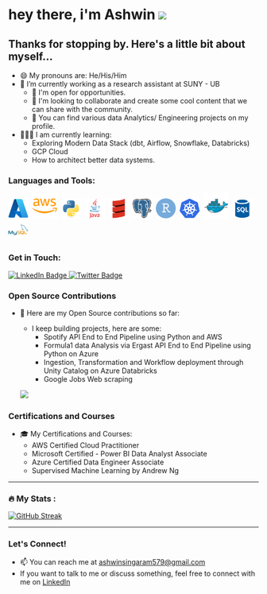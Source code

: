 <h1>
  hey there, i'm Ashwin
  <img src="https://media.giphy.com/media/hvRJCLFzcasrR4ia7z/giphy.gif" width="30px"/>
</h1>

## Thanks for stopping by. Here's a little bit about myself...

- 😄 My pronouns are: He/His/Him
- 🔭 I’m currently working as a research assistant at SUNY - UB
  - 👯 I'm open for opportunities.
  - 💬 I'm looking to collaborate and create some cool content that we can share with the community.
  - 🤘 You can find various data Analytics/ Engineering projects on my profile.
- 🧑🏻‍🏫 I am currently learning:
  - Exploring Modern Data Stack (dbt, Airflow, Snowflake, Databricks)
  - GCP Cloud
  - How to architect better data systems.
  
### Languages and Tools:
<div>
  <img src="https://github.com/devicons/devicon/blob/master/icons/azure/azure-original.svg" , src="https://github.com/devicons/devicon/blob/master/icons/azure/azure-original.svg" width="40" height"40"/>&nbsp;
    <img src="https://github.com/devicons/devicon/blob/master/icons/amazonwebservices/amazonwebservices-plain-wordmark.svg" title="AWS" alt="AWS" width="50" height="50"/>&nbsp;
  <img src="https://github.com/devicons/devicon/blob/master/icons/python/python-original.svg" title="Python" alt="Python" width="40" height="40"/>&nbsp;
  <img src="https://github.com/devicons/devicon/blob/master/icons/java/java-original-wordmark.svg" title="Java" alt="Java" width="40" height="40"/>&nbsp;
  <img src="https://github.com/devicons/devicon/blob/master/icons/scala/scala-original.svg" title="Scala" alt="Scala" width="40" height="40"/>&nbsp;
  <img src="https://github.com/devicons/devicon/blob/master/icons/postgresql/postgresql-original.svg" title="PostGres" alt="PostGres " width="40" height="40"/>&nbsp;
  <img src="https://github.com/devicons/devicon/blob/master/icons/rstudio/rstudio-original.svg" title="RStudio" alt="RStudio" width="40" height="40"/>&nbsp;
  <img src="https://github.com/devicons/devicon/blob/master/icons/kubernetes/kubernetes-original.svg" title="Kubernetes" alt="Kubernetes" width="40" height="40"/>&nbsp;
  <img src="https://github.com/devicons/devicon/blob/master/icons/docker/docker-original.svg" title="Docker"  alt="Docker" width="50" height="50"/>&nbsp;
  <img src="https://github.com/devicons/devicon/blob/master/icons/azuresqldatabase/azuresqldatabase-plain.svg" title="SQLDatabase" **alt="SQLDatabase" width="40" height="40"/>
  <img src="https://github.com/devicons/devicon/blob/master/icons/mysql/mysql-original-wordmark.svg" title="MySQL"  alt="MySQL" width="40" height="40"/>&nbsp;  
</div>

### Get in Touch:
<div id="badges">
  <a href="https://www.linkedin.com/in/ashwinsingaram579/">
    <img src="https://img.shields.io/badge/LinkedIn-blue?style=for-the-badge&logo=linkedin&logoColor=white" alt="LinkedIn Badge"/>
  </a>
  <a href="https://www.linkedin.com/in/ashwinsingaram579/">
    <img src="https://img.shields.io/badge/Twitter-blue?style=for-the-badge&logo=twitter&logoColor=white" alt="Twitter Badge"/>
  </a>
</div>

### Open Source Contributions

- 🤘 Here are my Open Source contributions so far:
  - I keep building projects, here are some:
    - Spotify API End to End Pipeline using Python and AWS
    - Formula1 data Analysis via Ergast API End to End Pipeline using Python on Azure
    - Ingestion, Transformation and Workflow deployment through Unity Catalog on Azure Databricks
    - Google Jobs Web scraping
   
  ![](https://github.com/ashwin975/ashwin975/blob/main/popeye.giphy.gif)

### Certifications and Courses

- 🎓 My Certifications and Courses:
  - AWS Certified Cloud Practitioner
  - Microsoft Certified - Power BI Data Analyst Associate
  - Azure Certified Data Engineer Associate
  - Supervised Machine Learning by Andrew Ng
 
---
### :fire: My Stats :

[![GitHub Streak](http://github-readme-streak-stats.herokuapp.com?user=ashwin975&theme=dark&background=000000)](https://git.io/streak-stats)

---

### Let's Connect!
- 📫 You can reach me at ashwinsingaram579@gmail.com
- If you want to talk to me or discuss something, feel free to connect with me on [LinkedIn](https://www.linkedin.com/in/ashwinsingaram579/)
